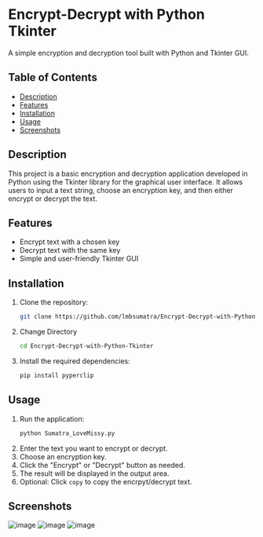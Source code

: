 # Encrypt-Decrypt with Python Tkinter

A simple encryption and decryption tool built with Python and Tkinter GUI.

## Table of Contents

- [Description](#description)
- [Features](#features)
- [Installation](#installation)
- [Usage](#usage)
- [Screenshots](#screenshots)

## Description

This project is a basic encryption and decryption application developed in Python using the Tkinter library for the graphical user interface. It allows users to input a text string, choose an encryption key, and then either encrypt or decrypt the text.

## Features

- Encrypt text with a chosen key
- Decrypt text with the same key
- Simple and user-friendly Tkinter GUI

## Installation

1. Clone the repository:

   ```bash
   git clone https://github.com/lmbsumatra/Encrypt-Decrypt-with-Python-Tkinter.git
2. Change Directory
   ```bash
   cd Encrypt-Decrypt-with-Python-Tkinter
3. Install the required dependencies:
   ```bash
   pip install pyperclip

## Usage
1. Run the application:
   ```bash
   python Sumatra_LoveMissy.py
2. Enter the text you want to encrypt or decrypt.
3. Choose an encryption key.
4. Click the "Encrypt" or "Decrypt" button as needed.
5. The result will be displayed in the output area.
6. Optional: Click `copy` to copy the encrpyt/decrypt text.

## Screenshots
![image](https://github.com/lmbsumatra/Encrypt-Decrypt-with-Python-Tkinter/assets/122442812/2a93227f-a788-448c-9caa-0248cdf5e086)
![image](https://github.com/lmbsumatra/Encrypt-Decrypt-with-Python-Tkinter/assets/122442812/a454a2e4-022b-46ac-9153-5eb6744d2e37)
![image](https://github.com/lmbsumatra/Encrypt-Decrypt-with-Python-Tkinter/assets/122442812/098b2918-0470-4261-9191-759c5d23e9ff)




